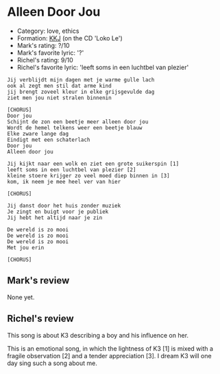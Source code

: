 # Alleen Door Jou

 * Category: love, ethics
 * Formation: [KKJ](Kkj.md) (on the CD 'Loko Le')
 * Mark's rating: ?/10
 * Mark's  favorite lyric: '?'
 * Richel's rating: 9/10
 * Richel's favorite lyric: 'leeft soms in een luchtbel van plezier'

```
Jij verblijdt mijn dagen met je warme gulle lach
ook al zegt men stil dat arme kind
jij brengt zoveel kleur in elke grijsgevulde dag
ziet men jou niet stralen binnenin

[CHORUS]
Door jou
Schijnt de zon een beetje meer alleen door jou
Wordt de hemel telkens weer een beetje blauw
Elke zware lange dag
Eindigt met een schaterlach
Door jou
Alleen door jou

Jij kijkt naar een wolk en ziet een grote suikerspin [1]
leeft soms in een luchtbel van plezier [2]
kleine stoere krijger zo veel moed diep binnen in [3]
kom, ik neem je mee heel ver van hier

[CHORUS]

Jij danst door het huis zonder muziek
Je zingt en buigt voor je publiek
Jij hebt het altijd naar je zin

De wereld is zo mooi
De wereld is zo mooi
De wereld is zo mooi
Met jou erin

[CHORUS]
```

## Mark's review

None yet.

## Richel's review

This song is about K3 describing a boy and his influence on her.

This is an emotional song, in which the lightness of K3 [1] is mixed with a fragile observation [2] and a tender appreciation [3]. I dream K3 will one day sing such a song about me.